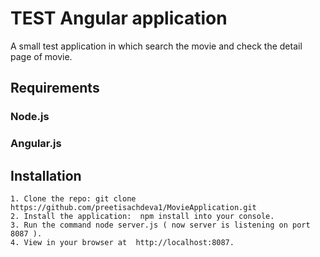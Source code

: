 # TEST Angular application
 A small test application in which search the movie and check the detail page of movie.
 
## Requirements   
### Node.js
### Angular.js 

## Installation
	1. Clone the repo: git clone https://github.com/preetisachdeva1/MovieApplication.git
	2. Install the application:  npm install into your console.
	3. Run the command node server.js ( now server is listening on port 8087 ).
	4. View in your browser at  http://localhost:8087.